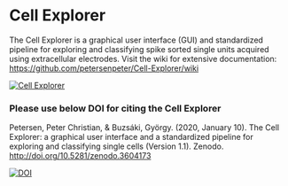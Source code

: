 # Cell Explorer
The Cell Explorer is a graphical user interface (GUI) and standardized pipeline for exploring and classifying spike sorted single units acquired using extracellular electrodes. Visit the wiki for extensive documentation: https://github.com/petersenpeter/Cell-Explorer/wiki

<a href="https://github.com/petersenpeter/Cell-Explorer/wiki">![Cell Explorer](https://buzsakilab.com/wp/wp-content/uploads/2019/11/Cell-Explorer-example.png)</a>
### Please use below DOI for citing the Cell Explorer
Petersen, Peter Christian, & Buzsáki, György. (2020, January 10). The Cell Explorer: a graphical user interface and a standardized pipeline for exploring and classifying single cells (Version 1.1). Zenodo. http://doi.org/10.5281/zenodo.3604173

[![DOI](https://zenodo.org/badge/DOI/10.5281/zenodo.3604173.svg)](https://doi.org/10.5281/zenodo.3604173)
